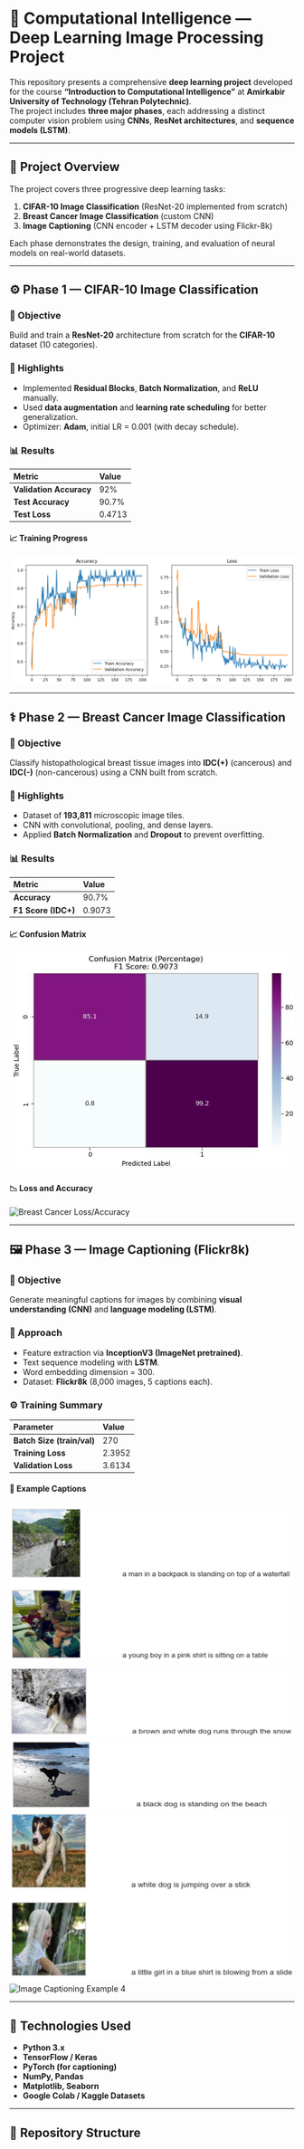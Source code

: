 # 🧠 Computational Intelligence — Deep Learning Image Processing Project

This repository presents a comprehensive **deep learning project** developed for the course **“Introduction to Computational Intelligence”** at **Amirkabir University of Technology (Tehran Polytechnic)**.  
The project includes **three major phases**, each addressing a distinct computer vision problem using **CNNs**, **ResNet architectures**, and **sequence models (LSTM)**.

---

## 📘 Project Overview

The project covers three progressive deep learning tasks:

1. **CIFAR-10 Image Classification** (ResNet-20 implemented from scratch)  
2. **Breast Cancer Image Classification** (custom CNN)  
3. **Image Captioning** (CNN encoder + LSTM decoder using Flickr-8k)

Each phase demonstrates the design, training, and evaluation of neural models on real-world datasets.

---

## ⚙️ Phase 1 — CIFAR-10 Image Classification

### 🎯 Objective
Build and train a **ResNet-20** architecture from scratch for the **CIFAR-10** dataset (10 categories).

### 🧠 Highlights
- Implemented **Residual Blocks**, **Batch Normalization**, and **ReLU** manually.  
- Used **data augmentation** and **learning rate scheduling** for better generalization.  
- Optimizer: **Adam**, initial LR = 0.001 (with decay schedule).

### 📊 Results

| Metric | Value |
|:-------|:------|
| **Validation Accuracy** | 92% |
| **Test Accuracy** | 90.7% |
| **Test Loss** | 0.4713 |

#### 📈 Training Progress
![CIFAR-10 Training Curves](docs/figures/cifar10_training.png)

---

## ⚕️ Phase 2 — Breast Cancer Image Classification

### 🎯 Objective
Classify histopathological breast tissue images into **IDC(+)** (cancerous) and **IDC(-)** (non-cancerous) using a CNN built from scratch.

### 🧠 Highlights
- Dataset of **193,811** microscopic image tiles.  
- CNN with convolutional, pooling, and dense layers.  
- Applied **Batch Normalization** and **Dropout** to prevent overfitting.

### 📊 Results

| Metric | Value |
|:-------|:------|
| **Accuracy** | 90.7% |
| **F1 Score (IDC+)** | 0.9073 |

#### 📈 Confusion Matrix
![Breast Cancer Confusion Matrix](docs/figures/breast_confusion_matrix.png)

#### 📉 Loss and Accuracy
![Breast Cancer Loss/Accuracy](docs/figures/breast_loss_acc.png)

---

## 🖼️ Phase 3 — Image Captioning (Flickr8k)

### 🎯 Objective
Generate meaningful captions for images by combining **visual understanding (CNN)** and **language modeling (LSTM)**.

### 🧠 Approach
- Feature extraction via **InceptionV3 (ImageNet pretrained)**.  
- Text sequence modeling with **LSTM**.  
- Word embedding dimension = 300.  
- Dataset: **Flickr8k** (8,000 images, 5 captions each).  

### ⚙️ Training Summary

| Parameter | Value |
|:-----------|:-------|
| **Batch Size (train/val)** | 270 |
| **Training Loss** | 2.3952 |
| **Validation Loss** | 3.6134 |

#### 🧩 Example Captions
![Image Captioning Example 1](docs/figures/image_caption_1.png)
![Image Captioning Example 2](docs/figures/image_caption_2.png)
![Image Captioning Example 3](docs/figures/image_caption_3.png)
![Image Captioning Example 4](docs/figures/image_caption_4.png)

---

## 🧠 Technologies Used

- **Python 3.x**  
- **TensorFlow / Keras**  
- **PyTorch (for captioning)**  
- **NumPy, Pandas**  
- **Matplotlib, Seaborn**  
- **Google Colab / Kaggle Datasets**

---

## 📂 Repository Structure

